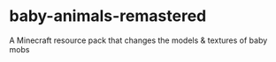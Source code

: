 # baby-animals-remastered
A Minecraft resource pack that changes the models &amp; textures of baby mobs
